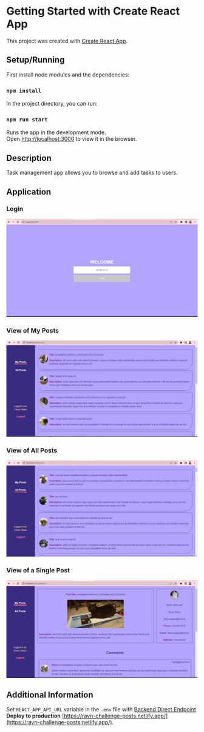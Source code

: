 # Getting Started with Create React App

This project was created with [Create React App](https://create-react-app.dev/docs/getting-started/).

## Setup/Running

First install node modules and the dependencies:

### `npm install`

In the project directory, you can run:

### `npm run start`

Runs the app in the development mode.\
Open [http://localhost:3000](http://localhost:3000) to view it in the browser.

## Description

Task management app allows you to browse and add tasks to users.

## Application

### Login
![Login](https://github.com/DianaCalx/react-challenge-post/blob/develop/public/login.jpg?raw=true)


### View of My Posts
![View of My Posts](https://github.com/DianaCalx/react-challenge-post/blob/develop/public/myPostsView.jpg?raw=true)

### View of All Posts
![View of All Posts](https://github.com/DianaCalx/react-challenge-post/blob/develop/public/allPostsView.jpg?raw=true)

### View of a Single Post
![View of a Single Post](https://github.com/DianaCalx/react-challenge-post/blob/develop/public/postView.jpg?raw=true)

## Additional Information
Set `REACT_APP_API_URL` variable in the `.env` file with [Backend Direct Endpoint](https://jsonplaceholder.typicode.com)
**Deploy to production** [https://ravn-challenge-posts.netlify.app/](https://ravn-challenge-posts.netlify.app/).